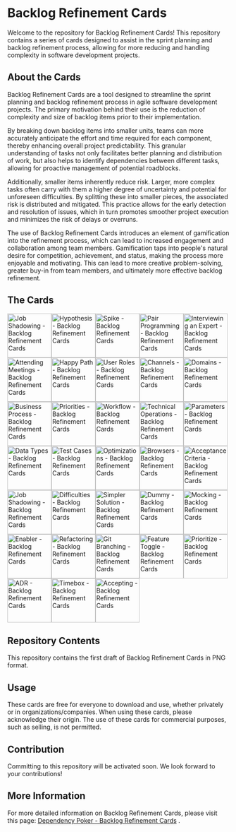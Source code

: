 # Backlog Refinement Cards
Welcome to the repository for Backlog Refinement Cards! This repository contains a series of cards designed to assist in the sprint planning and backlog refinement process, allowing for more reducing and handling complexity in software development projects.

## About the Cards
Backlog Refinement Cards are a tool designed to streamline the sprint planning and backlog refinement process in agile software development projects. The primary motivation behind their use is the reduction of complexity and size of backlog items prior to their implementation.

By breaking down backlog items into smaller units, teams can more accurately anticipate the effort and time required for each component, thereby enhancing overall project predictability. This granular understanding of tasks not only facilitates better planning and distribution of work, but also helps to identify dependencies between different tasks, allowing for proactive management of potential roadblocks.

Additionally, smaller items inherently reduce risk. Larger, more complex tasks often carry with them a higher degree of uncertainty and potential for unforeseen difficulties. By splitting these into smaller pieces, the associated risk is distributed and mitigated. This practice allows for the early detection and resolution of issues, which in turn promotes smoother project execution and minimizes the risk of delays or overruns.

The use of Backlog Refinement Cards introduces an element of gamification into the refinement process, which can lead to increased engagement and collaboration among team members. Gamification taps into people's natural desire for competition, achievement, and status, making the process more enjoyable and motivating. This can lead to more creative problem-solving, greater buy-in from team members, and ultimately more effective backlog refinement​.

## The Cards

<div style="display: flex; flex-wrap: wrap;">
  <img src="https://raw.githubusercontent.com/nilsbert/Backlog-Refinement-Cards/main/Cards%20as%20PNG/01%20-%20Job%20Shadowing.png" width="100" alt="Job Shadowing - Backlog Refinement Cards">
  <img src="https://raw.githubusercontent.com/nilsbert/Backlog-Refinement-Cards/main/Cards%20as%20PNG/02%20-%20Hypothesis.png" width="100" alt="Hypothesis - Backlog Refinement Cards">
  <img src="https://raw.githubusercontent.com/nilsbert/Backlog-Refinement-Cards/main/Cards%20as%20PNG/03%20-%20Spike.png" width="100" alt="Spike - Backlog Refinement Cards">
  <img src="https://raw.githubusercontent.com/nilsbert/Backlog-Refinement-Cards/main/Cards%20as%20PNG/04%20-%20Pair%20Programming.png" width="100" alt="Pair Programming - Backlog Refinement Cards">
  <img src="https://raw.githubusercontent.com/nilsbert/Backlog-Refinement-Cards/main/Cards%20as%20PNG/05%20-%20Interviewing%20an%20Expert.png" width="100" alt="Interviewing an Expert - Backlog Refinement Cards">
</div>

<div style="display: flex; flex-wrap: wrap;">
  <img src="https://raw.githubusercontent.com/nilsbert/Backlog-Refinement-Cards/main/Cards%20as%20PNG/06%20-%20Attending%20Meetings.png" width="100" alt="Attending Meetings - Backlog Refinement Cards">
  <img src="https://raw.githubusercontent.com/nilsbert/Backlog-Refinement-Cards/main/Cards%20as%20PNG/07%20-%20Happy%20Path.png" width="100" alt="Happy Path - Backlog Refinement Cards">
  <img src="https://raw.githubusercontent.com/nilsbert/Backlog-Refinement-Cards/main/Cards%20as%20PNG/08%20-%20User%20Roles.png" width="100" alt="User Roles - Backlog Refinement Cards">
  <img src="https://raw.githubusercontent.com/nilsbert/Backlog-Refinement-Cards/main/Cards%20as%20PNG/09%20-%20Channels.png" width="100" alt="Channels - Backlog Refinement Cards">
  <img src="https://raw.githubusercontent.com/nilsbert/Backlog-Refinement-Cards/main/Cards%20as%20PNG/10%20-%20Domains.png" width="100" alt="Domains - Backlog Refinement Cards">
</div>

<div style="display: flex; flex-wrap: wrap;">
  <img src="https://raw.githubusercontent.com/nilsbert/Backlog-Refinement-Cards/main/Cards%20as%20PNG/11%20-%20Busines%20Process.png" width="100" alt="Business Process - Backlog Refinement Cards">
  <img src="https://raw.githubusercontent.com/nilsbert/Backlog-Refinement-Cards/main/Cards%20as%20PNG/12%20-Priorities.png" width="100" alt="Priorities - Backlog Refinement Cards">
  <img src="https://raw.githubusercontent.com/nilsbert/Backlog-Refinement-Cards/main/Cards%20as%20PNG/13%20-%20Workflow.png" width="100" alt="Workflow - Backlog Refinement Cards">
  <img src="https://raw.githubusercontent.com/nilsbert/Backlog-Refinement-Cards/main/Cards%20as%20PNG/14%20-%20Technical%20Operations.png" width="100" alt="Technical Operations - Backlog Refinement Cards">
  <img src="https://raw.githubusercontent.com/nilsbert/Backlog-Refinement-Cards/main/Cards%20as%20PNG/15%20-%20Parameters.png" width="100" alt="Parameters - Backlog Refinement Cards">
</div>

<div style="display: flex; flex-wrap: wrap;">
  <img src="https://raw.githubusercontent.com/nilsbert/Backlog-Refinement-Cards/main/Cards%20as%20PNG/16%20-%20Data%20Types.png" width="100" alt="Data Types - Backlog Refinement Cards">
  <img src="https://raw.githubusercontent.com/nilsbert/Backlog-Refinement-Cards/main/Cards%20as%20PNG/17%20-%20Test%20Cases.png" width="100" alt="Test Cases - Backlog Refinement Cards">
  <img src="https://raw.githubusercontent.com/nilsbert/Backlog-Refinement-Cards/main/Cards%20as%20PNG/18%20-%20Optimizations.png" width="100" alt="Optimizations - Backlog Refinement Cards">
  <img src="https://raw.githubusercontent.com/nilsbert/Backlog-Refinement-Cards/main/Cards%20as%20PNG/19%20-%20Browsers.png" width="100" alt="Browsers - Backlog Refinement Cards">
  <img src="https://raw.githubusercontent.com/nilsbert/Backlog-Refinement-Cards/main/Cards%20as%20PNG/20%20-%20Acceptance%20Criterias.png" width="100" alt="Acceptance Criteria - Backlog Refinement Cards">
</div>

<div style="display: flex; flex-wrap: wrap;">
  <img src="https://raw.githubusercontent.com/nilsbert/Backlog-Refinement-Cards/main/Cards%20as%20PNG/20%20-%20Acceptance%20Criterias.png" width="100" alt="Job Shadowing - Backlog Refinement Cards">
  <img src="https://raw.githubusercontent.com/nilsbert/Backlog-Refinement-Cards/main/Cards%20as%20PNG/21%20-%20Difficulties.png" width="100" alt="Difficulties - Backlog Refinement Cards">
  <img src="https://raw.githubusercontent.com/nilsbert/Backlog-Refinement-Cards/main/Cards%20as%20PNG/22%20-%20Simpler%20Solution.png" width="100" alt="Simpler Solution - Backlog Refinement Cards">
  <img src="https://raw.githubusercontent.com/nilsbert/Backlog-Refinement-Cards/main/Cards%20as%20PNG/23%20-%20Dummy.png" width="100" alt="Dummy - Backlog Refinement Cards">
  <img src="https://raw.githubusercontent.com/nilsbert/Backlog-Refinement-Cards/main/Cards%20as%20PNG/24%20-%20Mocking.png" width="100" alt="Mocking - Backlog Refinement Cards">
</div>

<div style="display: flex; flex-wrap: wrap;">
  <img src="https://raw.githubusercontent.com/nilsbert/Backlog-Refinement-Cards/main/Cards%20as%20PNG/25%20-%20Enabler.png" width="100" alt="Enabler - Backlog Refinement Cards">
  <img src="https://raw.githubusercontent.com/nilsbert/Backlog-Refinement-Cards/main/Cards%20as%20PNG/26%20-%20Refactoring.png" width="100" alt="Refactoring - Backlog Refinement Cards">
  <img src="https://raw.githubusercontent.com/nilsbert/Backlog-Refinement-Cards/main/Cards%20as%20PNG/27%20-%20Git%20Braching.png" width="100" alt="Git Branching - Backlog Refinement Cards">
  <img src="https://raw.githubusercontent.com/nilsbert/Backlog-Refinement-Cards/main/Cards%20as%20PNG/28%20-%20Feature%20Toggle.png" width="100" alt="Feature Toggle - Backlog Refinement Cards">
  <img src="https://raw.githubusercontent.com/nilsbert/Backlog-Refinement-Cards/main/Cards%20as%20PNG/29%20-%20Priorizize.png" width="100" alt="Prioritize - Backlog Refinement Cards">
</div>

<div style="display: flex; flex-wrap: wrap;">
  <img src="https://raw.githubusercontent.com/nilsbert/Backlog-Refinement-Cards/main/Cards%20as%20PNG/30%20-%20ADR.png" width="100" alt="ADR - Backlog Refinement Cards">
  <img src="https://raw.githubusercontent.com/nilsbert/Backlog-Refinement-Cards/main/Cards%20as%20PNG/31%20-%20Timebox.png" width="100" alt="Timebox - Backlog Refinement Cards">
  <img src="https://raw.githubusercontent.com/nilsbert/Backlog-Refinement-Cards/main/Cards%20as%20PNG/32%20-%20Accepting.png" width="100" alt="Accepting - Backlog Refinement Cards">
</div>

## Repository Contents
This repository contains the first draft of Backlog Refinement Cards in PNG format.

## Usage
These cards are free for everyone to download and use, whether privately or in organizations/companies. When using these cards, please acknowledge their origin. The use of these cards for commercial purposes, such as selling, is not permitted.

## Contribution
Committing to this repository will be activated soon. We look forward to your contributions!

## More Information
For more detailed information on Backlog Refinement Cards, please visit this page: [Dependency Poker - Backlog Refinement Cards](https://www.dependencypoker.com/backlog-refinement-cards)
.
